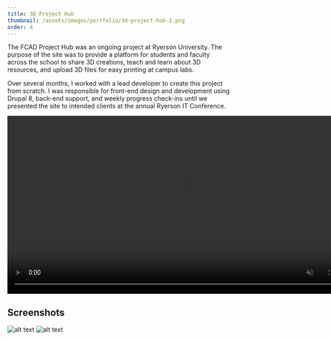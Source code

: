 ```yaml
---
title: 3D Project Hub
thumbnail: /assets/images/portfolio/3d-project-hub-2.png
order: 4
---
```


The FCAD Project Hub was an ongoing project at Ryerson University. The purpose of the site was to provide a platform for students and faculty across the school to share 3D creations, teach and learn about 3D resources, and upload 3D files for easy printing at campus labs.

Over several months, I worked with a lead developer to create this project from scratch. I was responsible for front-end design and development using Drupal 8, back-end support, and weekly progress check-ins until we presented the site to intended clients at the annual Ryerson IT Conference.

<video height="402" autoplay muted loop>
    <source src="/assets/videos/3d-project-hub-demo.mp4" type="video/mp4">
</video>

## Screenshots

![alt text](/assets/images/portfolio/projecthub-1.jpg)
![alt text](/assets/images/portfolio/projecthub-2.jpg)
